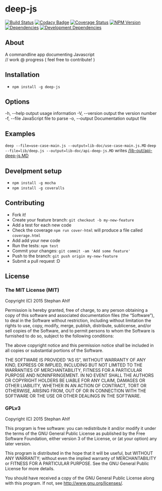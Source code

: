 # deep-js
[![Build Status](http://img.shields.io/travis/s-a/deep-js.svg?style=flat-square)](https://travis-ci.org/s-a/deep-js)
[![Codacy Badge](https://www.codacy.com/project/badge/1ffcf7a0ed0341d8b21bb6c17655c013)](https://www.codacy.com/app/stephanahlf/deep-js)
[![Coverage Status](https://coveralls.io/repos/s-a/deep-js/badge.svg?branch=master)](https://coveralls.io/r/s-a/deep-js?branch=master)
[![NPM Version](http://img.shields.io/npm/v/deep-js.svg?style=flat-square)](https://www.npmjs.org/package/deep-js)
[![Dependencies](https://img.shields.io/david/s-a/deep-js.svg)](#)
[![Development Dependencies](https://img.shields.io/david/dev/s-a/deep-js.svg)](#)

## About
A commandline app documenting Javascript  
// work @ progress ( feel free to contribute! )

## Installation

 - ```npm install -g deep-js```

## Options

  -h, --help            output usage information
  -V, --version         output the version number
  -f, --file <Sting>    JavaScript file to parse
  -o, --output <Sting>  Documentation output file

## Examples
```deep --file=use-case-main.js --output=lib-doc/use-case-main.js.MD```
```deep --file=lib/deep.js --output=lib-doc/api-deep-js.MD``` writes [/lib-out/api-deep-js.MD](/lib-out/api-deep-js.MD)

## Develpment setup
  - ```npm install -g mocha```
  - ```npm install -g coveralls```

## Contributing

 - Fork it!
 - Create your feature branch: `git checkout -b my-new-feature`
 - Add a test for each new code
 - Check the coverage ```npm run cover-html``` will produce a file called ```coverage.html```
 - Add add your new code
 - Run the tests: `npm test`
 - Commit your changes: `git commit -am 'Add some feature'`
 - Push to the branch: `git push origin my-new-feature`
 - Submit a pull request :D


## License

### The MIT License (MIT)
Copyright (C) 2015 Stephan Ahlf

Permission is hereby granted, free of charge, to any person obtaining a copy of this software and associated documentation files (the “Software”), to deal in the Software without restriction, including without limitation the rights to use, copy, modify, merge, publish, distribute, sublicense, and/or sell copies of the Software, and to permit persons to whom the Software is furnished to do so, subject to the following conditions:

The above copyright notice and this permission notice shall be included in all copies or substantial portions of the Software.

THE SOFTWARE IS PROVIDED “AS IS”, WITHOUT WARRANTY OF ANY KIND, EXPRESS OR IMPLIED, INCLUDING BUT NOT LIMITED TO THE WARRANTIES OF MERCHANTABILITY, FITNESS FOR A PARTICULAR PURPOSE AND NONINFRINGEMENT. IN NO EVENT SHALL THE AUTHORS OR COPYRIGHT HOLDERS BE LIABLE FOR ANY CLAIM, DAMAGES OR OTHER LIABILITY, WHETHER IN AN ACTION OF CONTRACT, TORT OR OTHERWISE, ARISING FROM, OUT OF OR IN CONNECTION WITH THE SOFTWARE OR THE USE OR OTHER DEALINGS IN THE SOFTWARE.

### GPLv3

Copyright (C) 2015  Stephan Ahlf

This program is free software: you can redistribute it and/or modify
it under the terms of the GNU General Public License as published by
the Free Software Foundation, either version 3 of the License, or
(at your option) any later version.

This program is distributed in the hope that it will be useful,
but WITHOUT ANY WARRANTY; without even the implied warranty of
MERCHANTABILITY or FITNESS FOR A PARTICULAR PURPOSE.  See the
GNU General Public License for more details.

You should have received a copy of the GNU General Public License
along with this program.  If not, see <http://www.gnu.org/licenses/>.